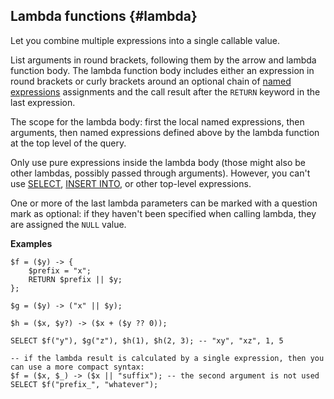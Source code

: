 ## Lambda functions {#lambda}

Let you combine multiple expressions into a single callable value.

List arguments in round brackets, following them by the arrow and lambda function body. The lambda function body includes either an expression in round brackets or curly brackets around an optional chain of [named expressions](#named-nodes) assignments and the call result after the `RETURN` keyword in the last expression.

The scope for the lambda body: first the local named expressions, then arguments, then named expressions defined above by the lambda function at the top level of the query.

Only use pure expressions inside the lambda body (those might also be other lambdas, possibly passed through arguments). However, you can't use [SELECT](../../select/index.md), [INSERT INTO](../../insert_into.md), or other top-level expressions.

One or more of the last lambda parameters can be marked with a question mark as optional: if they haven't been specified when calling lambda, they are assigned the `NULL` value.

**Examples**

```yql
$f = ($y) -> {
    $prefix = "x";
    RETURN $prefix || $y;
};

$g = ($y) -> ("x" || $y);

$h = ($x, $y?) -> ($x + ($y ?? 0));

SELECT $f("y"), $g("z"), $h(1), $h(2, 3); -- "xy", "xz", 1, 5
```

```yql
-- if the lambda result is calculated by a single expression, then you can use a more compact syntax:
$f = ($x, $_) -> ($x || "suffix"); -- the second argument is not used
SELECT $f("prefix_", "whatever");
```

